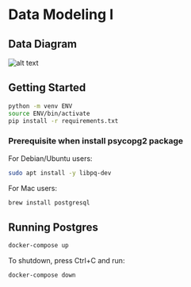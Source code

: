# Data Modeling I

## Data Diagram
![alt text](https://drive.google.com/file/d/13CaI6fwhJHbYYSU1lxXpHbo5p2Tb5D5R/view?usp=sharing)

## Getting Started

```sh
python -m venv ENV
source ENV/bin/activate
pip install -r requirements.txt
```

### Prerequisite when install psycopg2 package

For Debian/Ubuntu users:

```sh
sudo apt install -y libpq-dev
```

For Mac users:

```sh
brew install postgresql
```

## Running Postgres

```sh
docker-compose up
```

To shutdown, press Ctrl+C and run:

```sh
docker-compose down
```